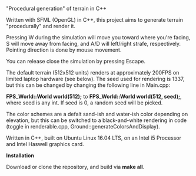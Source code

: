 "Procedural generation" of terrain in C++

Written with SFML (OpenGL) in C++, this project aims to generate terrain "procedurally" and render it.

Pressing W during the simulation will move you toward where you're facing, S will move away from facing, and A/D will left/right strafe, respectively. Pointing direction is done by mouse movement.

You can release close the simulation by pressing Escape. 

The default terrain (512x512 units) renders at approximately 200FPS on limited laptop hardware (see below). The seed used for rendering is 1337, but this can be changed by changing the following line in Main.cpp:

**FPS_World::World world(512);** to **FPS_World::World world(512, seed);**, where seed is any int. If seed is 0, a random seed will be picked.

The color schemes are a defalt sand-ish and water-ish color depending on elevation, but this can be switched to a black-and-white rendering in code (toggle in renderable.cpp, Ground::generateColorsAndDisplay).

Written in C++, built on Ubuntu Linux 16.04 LTS, on an Intel i5 Processor and Intel Haswell graphics card.

**Installation**

Download or clone the repository, and build via **make all**. 

